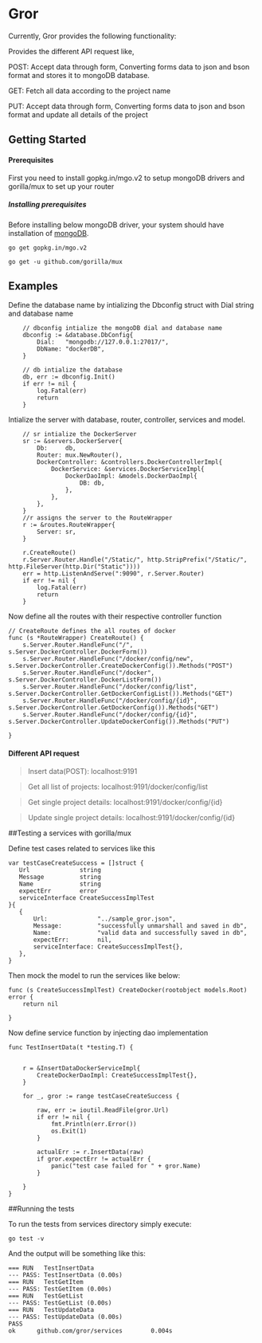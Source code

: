 # Gror

Currently, Gror provides the following functionality:

Provides the different API request like,

POST: Accept data through form, Converting forms data to json and bson format and stores it to mongoDB database.

GET: Fetch all data according to the project name

PUT: Accept data through form, Converting forms data to json and bson format and update all details of the project 


## Getting Started

#### Prerequisites

First you need to install gopkg.in/mgo.v2 to setup mongoDB drivers and gorilla/mux to set up your router

##### Installing prerequisites

Before installing below mongoDB driver, your system should have installation of [mongoDB](https://www.howtoforge.com/tutorial/install-mongodb-on-ubuntu/).

```
go get gopkg.in/mgo.v2

go get -u github.com/gorilla/mux
```

## Examples

Define the database name by intializing the Dbconfig struct with Dial string and database name 

```golang
    // dbconfig intialize the mongoDB dial and database name
	dbconfig := &database.DbConfig{
		Dial:   "mongodb://127.0.0.1:27017/",
		DbName: "dockerDB",
	}

	// db intialize the database
	db, err := dbconfig.Init()
	if err != nil {
		log.Fatal(err)
		return
	}
```

Intialize the server with database, router, controller, services and model.  

```golang
	// sr intialize the DockerServer
	sr := &servers.DockerServer{
		Db:     db,
		Router: mux.NewRouter(),
		DockerController: &controllers.DockerControllerImpl{
			DockerService: &services.DockerServiceImpl{
				DockerDaoImpl: &models.DockerDaoImpl{
					DB: db,
				},
			},
		},
	}
	//r assigns the server to the RouteWrapper
	r := &routes.RouteWrapper{
		Server: sr,
	}

	r.CreateRoute()
	r.Server.Router.Handle("/Static/", http.StripPrefix("/Static/", http.FileServer(http.Dir("Static"))))
	err = http.ListenAndServe(":9090", r.Server.Router)
	if err != nil {
		log.Fatal(err)
		return
    }
```

Now define all the routes with their respective controller function 

```golang
// CreateRoute defines the all routes of docker
func (s *RouteWrapper) CreateRoute() {
	s.Server.Router.HandleFunc("/", s.Server.DockerController.DockerForm())
	s.Server.Router.HandleFunc("/docker/config/new", s.Server.DockerController.CreateDockerConfig()).Methods("POST")
	s.Server.Router.HandleFunc("/docker", s.Server.DockerController.DockerListForm())
	s.Server.Router.HandleFunc("/docker/config/list", s.Server.DockerController.GetDockerConfigList()).Methods("GET")
	s.Server.Router.HandleFunc("/docker/config/{id}", s.Server.DockerController.GetDockerConfig()).Methods("GET")
	s.Server.Router.HandleFunc("/docker/config/{id}", s.Server.DockerController.UpdateDockerConfig()).Methods("PUT")

}
```
#### Different API request

> Insert data(POST): localhost:9191

> Get all list of projects: localhost:9191/docker/config/list

> Get single project details: localhost:9191/docker/config/{id}

> Update single project details: localhost:9191/docker/config/{id}


##Testing a services with gorilla/mux

Define test cases related to services like this

 ```golang
 var testCaseCreateSuccess = []struct {
	Url              string
	Message          string
	Name             string
	expectErr        error
	serviceInterface CreateSuccessImplTest
}{
	{
		Url:              "../sample_gror.json",
		Message:          "successfully unmarshall and saved in db",
		Name:             "valid data and successfully saved in db",
		expectErr:        nil,
		serviceInterface: CreateSuccessImplTest{},
	},
}
```

Then mock the model to run the services like below:

```golang
func (s CreateSuccessImplTest) CreateDocker(rootobject models.Root) error {
	return nil

}
```

Now define service function by injecting dao implementation  

```golang
func TestInsertData(t *testing.T) {

	
	r = &InsertDataDockerServiceImpl{
		CreateDockerDaoImpl: CreateSuccessImplTest{},
	}

	for _, gror := range testCaseCreateSuccess {

		raw, err := ioutil.ReadFile(gror.Url)
		if err != nil {
			fmt.Println(err.Error())
			os.Exit(1)
		}

		actualErr := r.InsertData(raw)
		if gror.expectErr != actualErr {
			panic("test case failed for " + gror.Name)
		}

	}
}
```
##Running the tests

To run the tests from services directory simply execute:

```
go test -v

```
And the output will be something like this:

```
=== RUN   TestInsertData
--- PASS: TestInsertData (0.00s)
=== RUN   TestGetItem
--- PASS: TestGetItem (0.00s)
=== RUN   TestGetList
--- PASS: TestGetList (0.00s)
=== RUN   TestUpdateData
--- PASS: TestUpdateData (0.00s)
PASS
ok      github.com/gror/services        0.004s

```
